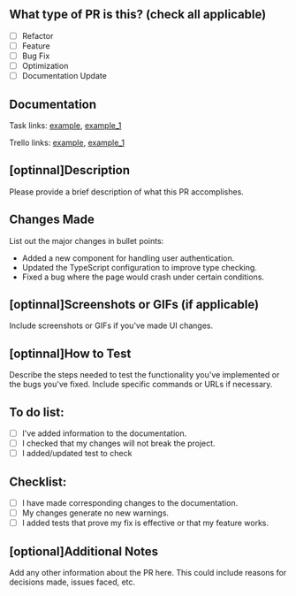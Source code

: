 ## What type of PR is this? (check all applicable)

- [ ] Refactor
- [ ] Feature
- [ ] Bug Fix
- [ ] Optimization
- [ ] Documentation Update

## Documentation

Task links: [example](https://github.com/rolling-scopes-school/tasks/blob/master/tasks/eCommerce-Application/Sprints/Sprint1/RSS-ECOMM-1_01.md), [example_1](https://github.com/rolling-scopes-school/tasks/blob/master/tasks/eCommerce-Application/Sprints/Sprint1/RSS-ECOMM-1_02.md)

Trello links: [example](https://trello.com/c/8sPjt2dR/1-rss-ecomm-101-set-up-github-repository), [example_1](https://trello.com/c/IKbuWjFQ/2-rss-ecomm-102-set-up-folder-structure)

## [optinnal]Description

Please provide a brief description of what this PR accomplishes.

## Changes Made

List out the major changes in bullet points:

- Added a new component for handling user authentication.
- Updated the TypeScript configuration to improve type checking.
- Fixed a bug where the page would crash under certain conditions.

## [optinnal]Screenshots or GIFs (if applicable)

Include screenshots or GIFs if you've made UI changes.

## [optinnal]How to Test

Describe the steps needed to test the functionality you've implemented or the bugs you've fixed. Include specific commands or URLs if necessary.

## To do list:

- [ ] I've added information to the documentation.
- [ ] I checked that my changes will not break the project.
- [ ] I added/updated test to check

## Checklist:

- [ ] I have made corresponding changes to the documentation.
- [ ] My changes generate no new warnings.
- [ ] I added tests that prove my fix is effective or that my feature works.

## [optional]Additional Notes

Add any other information about the PR here. This could include reasons for decisions made, issues faced, etc.
